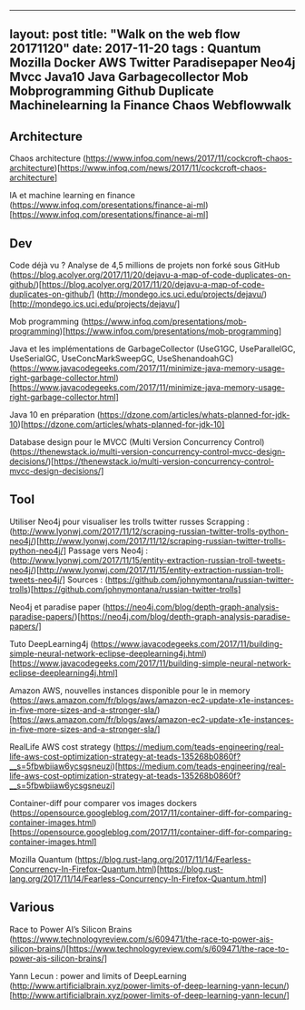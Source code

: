 
---
layout: post
title: "Walk on the web flow 20171120"
date: 2017-11-20
tags : Quantum Mozilla Docker AWS Twitter Paradisepaper Neo4j Mvcc Java10 Java Garbagecollector Mob Mobprogramming Github Duplicate Machinelearning Ia Finance Chaos Webflowwalk
---

## Architecture

Chaos architecture
(https://www.infoq.com/news/2017/11/cockcroft-chaos-architecture)[https://www.infoq.com/news/2017/11/cockcroft-chaos-architecture]

IA et machine learning en finance
(https://www.infoq.com/presentations/finance-ai-ml)[https://www.infoq.com/presentations/finance-ai-ml]

## Dev

Code déjà vu ? Analyse de 4,5 millions de projets non forké sous GitHub
(https://blog.acolyer.org/2017/11/20/dejavu-a-map-of-code-duplicates-on-github/)[https://blog.acolyer.org/2017/11/20/dejavu-a-map-of-code-duplicates-on-github/]
(http://mondego.ics.uci.edu/projects/dejavu/)[http://mondego.ics.uci.edu/projects/dejavu/]

Mob programming
(https://www.infoq.com/presentations/mob-programming)[https://www.infoq.com/presentations/mob-programming]

Java et les implémentations de GarbageCollector (UseG1GC, UseParallelGC, UseSerialGC, UseConcMarkSweepGC, UseShenandoahGC)
(https://www.javacodegeeks.com/2017/11/minimize-java-memory-usage-right-garbage-collector.html)[https://www.javacodegeeks.com/2017/11/minimize-java-memory-usage-right-garbage-collector.html]

Java 10 en préparation
(https://dzone.com/articles/whats-planned-for-jdk-10)[https://dzone.com/articles/whats-planned-for-jdk-10]

Database design pour le MVCC (Multi Version Concurrency Control)
(https://thenewstack.io/multi-version-concurrency-control-mvcc-design-decisions/)[https://thenewstack.io/multi-version-concurrency-control-mvcc-design-decisions/]

## Tool

Utiliser Neo4j pour visualiser les trolls twitter russes
Scrapping : (http://www.lyonwj.com/2017/11/12/scraping-russian-twitter-trolls-python-neo4j/)[http://www.lyonwj.com/2017/11/12/scraping-russian-twitter-trolls-python-neo4j/]
Passage vers Neo4j : (http://www.lyonwj.com/2017/11/15/entity-extraction-russian-troll-tweets-neo4j/)[http://www.lyonwj.com/2017/11/15/entity-extraction-russian-troll-tweets-neo4j/]
Sources : (https://github.com/johnymontana/russian-twitter-trolls)[https://github.com/johnymontana/russian-twitter-trolls]

Neo4j et paradise paper
(https://neo4j.com/blog/depth-graph-analysis-paradise-papers/)[https://neo4j.com/blog/depth-graph-analysis-paradise-papers/]

Tuto DeepLearning4j
(https://www.javacodegeeks.com/2017/11/building-simple-neural-network-eclipse-deeplearning4j.html)[https://www.javacodegeeks.com/2017/11/building-simple-neural-network-eclipse-deeplearning4j.html]

Amazon AWS, nouvelles instances disponible pour le in memory
(https://aws.amazon.com/fr/blogs/aws/amazon-ec2-update-x1e-instances-in-five-more-sizes-and-a-stronger-sla/)[https://aws.amazon.com/fr/blogs/aws/amazon-ec2-update-x1e-instances-in-five-more-sizes-and-a-stronger-sla/]

RealLife AWS cost strategy
(https://medium.com/teads-engineering/real-life-aws-cost-optimization-strategy-at-teads-135268b0860f?__s=5fbwbiiaw6ycsgsneuzi)[https://medium.com/teads-engineering/real-life-aws-cost-optimization-strategy-at-teads-135268b0860f?__s=5fbwbiiaw6ycsgsneuzi]

Container-diff pour comparer vos images dockers
(https://opensource.googleblog.com/2017/11/container-diff-for-comparing-container-images.html)[https://opensource.googleblog.com/2017/11/container-diff-for-comparing-container-images.html]

Mozilla Quantum
(https://blog.rust-lang.org/2017/11/14/Fearless-Concurrency-In-Firefox-Quantum.html)[https://blog.rust-lang.org/2017/11/14/Fearless-Concurrency-In-Firefox-Quantum.html]

## Various

Race to Power AI’s Silicon Brains
(https://www.technologyreview.com/s/609471/the-race-to-power-ais-silicon-brains/)[https://www.technologyreview.com/s/609471/the-race-to-power-ais-silicon-brains/]

Yann Lecun : power and limits of DeepLearning
(http://www.artificialbrain.xyz/power-limits-of-deep-learning-yann-lecun/)[http://www.artificialbrain.xyz/power-limits-of-deep-learning-yann-lecun/]
